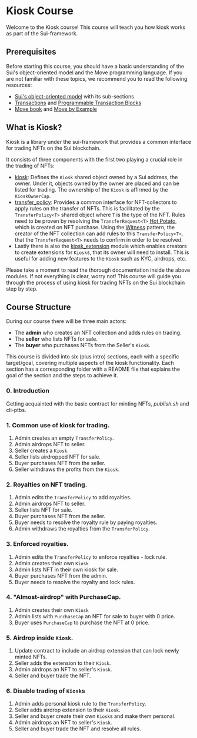 # Kiosk Course

Welcome to the Kiosk course! This course will teach you how kiosk works as part of the Sui-framework.

## Prerequisites

Before starting this course, you should have a basic understanding of the Sui's object-oriented model and the Move programming language. If you are not familiar with these topics, we recommend you to read the following resources:
- [Sui's object-oriented model](https://docs.sui.io/concepts/object-model) with its sub-sections
- [Transactions](https://docs.sui.io/concepts/transactions) and [Programmable Transaction Blocks](https://docs.sui.io/concepts/transactions/prog-txn-blocks)
- [Move book](https://move-book.com/index.html) and [Move by Example](https://examples.sui.io/)

## What is Kiosk?

Kiosk is a library under the sui-framework that provides a common interface for trading NFTs on the Sui blockchain.

It consists of three components with the first two playing a crucial role in the trading of NFTs:
- [kiosk](https://github.com/MystenLabs/sui/blob/main/crates/sui-framework/packages/sui-framework/sources/kiosk/kiosk.move): Defines the `Kiosk` shared object owned by a Sui address, the owner. Under it, objects owned by the owner are placed and can be listed for trading. The ownership of the `Kiosk` is affirmed by the `KioskOwnerCap`.
- [transfer_policy](https://github.com/MystenLabs/sui/blob/main/crates/sui-framework/packages/sui-framework/sources/kiosk/transfer_policy.move): Provides a common interface for NFT-collectors to apply rules on the transfer of NFTs. This is facilitated by the `TransferPolicy<T>` shared object where `T` is the type of the NFT. Rules need to be proven by resolving the `TransferRequest<T>` [Hot Potato](https://examples.sui.io/patterns/hot-potato.html), which is created on NFT purchase. Using the [Witness](https://move-book.com/programmability/witness-pattern.html) pattern, the creator of the NFT collection can add rules to this `TransferPolicy<T>`, that the `TransferRequest<T>` needs to confirm in order to be resolved.
- Lastly there is also the [kiosk_extension](https://github.com/MystenLabs/sui/blob/main/crates/sui-framework/packages/sui-framework/sources/kiosk/kiosk_extension.move) module which enables creators to create extensions for `Kiosk`s, that its owner will need to install. This is useful for adding new features to the `Kiosk` such as KYC, airdrops, etc.

Please take a moment to read the thorough documentation inside the above modules. If not everything is clear, worry not! This course will guide you through the process of using kiosk for trading NFTs on the Sui blockchain step by step.

## Course Structure

During our course there will be three main actors:
- The **admin** who creates an NFT collection and adds rules on trading.
- The **seller** who lists NFTs for sale.
- The **buyer** who purchases NFTs from the Seller's `Kiosk`.

This course is divided into six (plus intro) sections, each with a specific target/goal, covering multiple aspects of the kiosk functionality.
Each section has a corresponding folder with a README file that explains the goal of the section and the steps to achieve it.

### 0. Introduction

Getting acquainted with the basic contract for minting NFTs, _<span>publish.sh</span>_ and cli-ptbs.

### 1. Common use of kiosk for trading.

1. Admin creates an empty `TransferPolicy`.
2. Admin airdrops NFT to seller.
3. Seller creates a `Kiosk`.
4. Seller lists airdropped NFT for sale.
5. Buyer purchases NFT from the seller.
6. Seller withdraws the profits from the `Kiosk`.

### 2. Royalties on NFT trading.

1. Admin edits the `TransferPolicy` to add royalties.
2. Admin airdrops NFT to seller.
3. Seller lists NFT for sale.
4. Buyer purchases NFT from the seller.
5. Buyer needs to resolve the royalty rule by paying royalties.
6. Admin withdraws the royalties from the `TransferPolicy`.

### 3. Enforced royalties.

1. Admin edits the `TransferPolicy` to enforce royalties - lock rule.
2. Admin creates their own `Kiosk`
3. Admin lists NFT in their own kiosk for sale.
4. Buyer purchases NFT from the admin.
5. Buyer needs to resolve the royalty and lock rules.

### 4. "Almost-airdrop" with PurchaseCap.

1. Admin creates their own `Kiosk`
2. Admin lists with `PurchaseCap` an NFT for sale to buyer with 0 price.
3. Buyer uses `PurchaseCap` to purchase the NFT at 0 price.

### 5. Airdrop inside `Kiosk`.

1. Update contract to include an airdrop extension that can lock newly minted NFTs.
2. Seller adds the extension to their `Kiosk`.
3. Admin airdrops an NFT to seller's `Kiosk`.
4. Seller and buyer trade the NFT.

### 6. Disable trading of `Kiosk`s

1. Admin adds personal kiosk rule to the `TransferPolicy`.
2. Seller adds airdrop extension to their `Kiosk`.
3. Seller and buyer create their own `Kiosk`s and make them personal.
4. Admin airdrops an NFT to seller's `Kiosk`.
5. Seller and buyer trade the NFT and resolve all rules.


